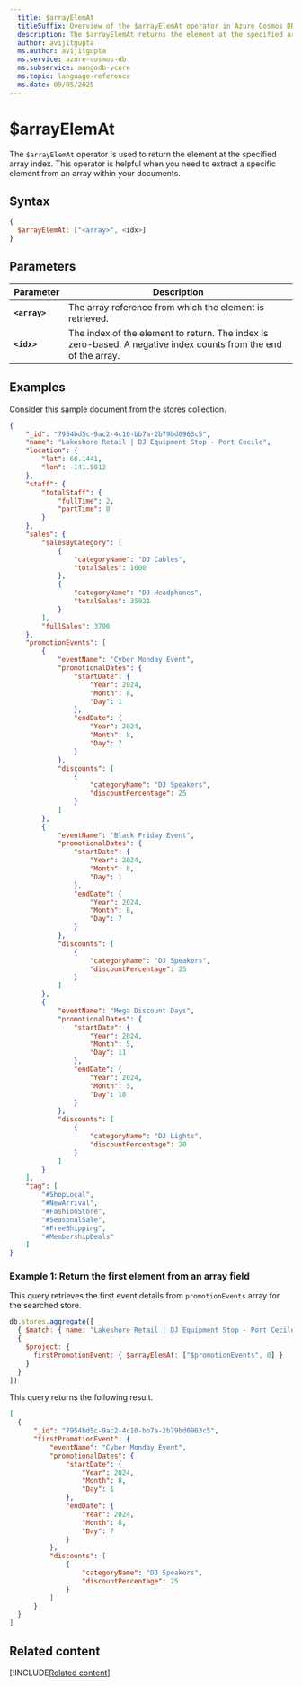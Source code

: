 ```yaml
---
  title: $arrayElemAt
  titleSuffix: Overview of the $arrayElemAt operator in Azure Cosmos DB for MongoDB (vCore)
  description: The $arrayElemAt returns the element at the specified array index.
  author: avijitgupta
  ms.author: avijitgupta
  ms.service: azure-cosmos-db
  ms.subservice: mongodb-vcore
  ms.topic: language-reference
  ms.date: 09/05/2025
---
```


# $arrayElemAt

The `$arrayElemAt` operator is used to return the element at the specified array index. This operator is helpful when you need to extract a specific element from an array within your documents.

## Syntax

```javascript
{
  $arrayElemAt: ["<array>", <idx>]
}
```

## Parameters

| Parameter | Description |
| --- | --- |
| **`<array>`**| The array reference from which the element is retrieved.|
| **`<idx>`**| The index of the element to return. The index is zero-based. A negative index counts from the end of the array.|

## Examples

Consider this sample document from the stores collection.

```json
{
    "_id": "7954bd5c-9ac2-4c10-bb7a-2b79bd0963c5",
    "name": "Lakeshore Retail | DJ Equipment Stop - Port Cecile",
    "location": {
        "lat": 60.1441,
        "lon": -141.5012
    },
    "staff": {
        "totalStaff": {
            "fullTime": 2,
            "partTime": 0
        }
    },
    "sales": {
        "salesByCategory": [
            {
                "categoryName": "DJ Cables",
                "totalSales": 1000
            },
            {
                "categoryName": "DJ Headphones",
                "totalSales": 35921
            }
        ],
        "fullSales": 3700
    },
    "promotionEvents": [
        {
            "eventName": "Cyber Monday Event",
            "promotionalDates": {
                "startDate": {
                    "Year": 2024,
                    "Month": 8,
                    "Day": 1
                },
                "endDate": {
                    "Year": 2024,
                    "Month": 8,
                    "Day": 7
                }
            },
            "discounts": [
                {
                    "categoryName": "DJ Speakers",
                    "discountPercentage": 25
                }
            ]
        },
        {
            "eventName": "Black Friday Event",
            "promotionalDates": {
                "startDate": {
                    "Year": 2024,
                    "Month": 8,
                    "Day": 1
                },
                "endDate": {
                    "Year": 2024,
                    "Month": 8,
                    "Day": 7
                }
            },
            "discounts": [
                {
                    "categoryName": "DJ Speakers",
                    "discountPercentage": 25
                }
            ]
        },
        {
            "eventName": "Mega Discount Days",
            "promotionalDates": {
                "startDate": {
                    "Year": 2024,
                    "Month": 5,
                    "Day": 11
                },
                "endDate": {
                    "Year": 2024,
                    "Month": 5,
                    "Day": 18
                }
            },
            "discounts": [
                {
                    "categoryName": "DJ Lights",
                    "discountPercentage": 20
                }
            ]
        }
    ],
    "tag": [
        "#ShopLocal",
        "#NewArrival",
        "#FashionStore",
        "#SeasonalSale",
        "#FreeShipping",
        "#MembershipDeals"
    ]
}

```

### Example 1: Return the first element from an array field

This query retrieves the first event details from `promotionEvents` array for the searched store.

```javascript
db.stores.aggregate([
  { $match: { name: "Lakeshore Retail | DJ Equipment Stop - Port Cecile" } },
  {
    $project: {
      firstPromotionEvent: { $arrayElemAt: ["$promotionEvents", 0] } 
    }
  }
])
```

This query returns the following result.

```json
[
  {
      "_id": "7954bd5c-9ac2-4c10-bb7a-2b79bd0963c5",
      "firstPromotionEvent": {
          "eventName": "Cyber Monday Event",
          "promotionalDates": {
              "startDate": {
                  "Year": 2024,
                  "Month": 8,
                  "Day": 1
              },
              "endDate": {
                  "Year": 2024,
                  "Month": 8,
                  "Day": 7
              }
          },
          "discounts": [
              {
                  "categoryName": "DJ Speakers",
                  "discountPercentage": 25
              }
          ]
      }
  }
]
```

## Related content

[!INCLUDE[Related content](../includes/related-content.md)]
